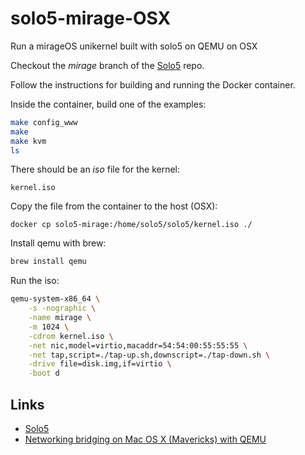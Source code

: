 # solo5-mirage-OSX

Run a mirageOS unikernel built with solo5 on QEMU on OSX

Checkout the _mirage_ branch of the [Solo5](https://github.com/djwillia/solo5/tree/mirage) repo.

Follow the instructions for building and running the Docker container.

Inside the container, build one of the examples:
```sh
make config_www
make
make kvm
ls
```

There should be an _iso_ file for the kernel:
```
kernel.iso
```

Copy the file from the container to the host (OSX):
```
docker cp solo5-mirage:/home/solo5/solo5/kernel.iso ./
```

Install qemu with brew:
```sh
brew install qemu
```

Run the iso:
```sh
qemu-system-x86_64 \
    -s -nographic \
    -name mirage \
    -m 1024 \
    -cdrom kernel.iso \
    -net nic,model=virtio,macaddr=54:54:00:55:55:55 \
    -net tap,script=./tap-up.sh,downscript=./tap-down.sh \
    -drive file=disk.img,if=virtio \
    -boot d
```

## Links

* [Solo5](https://github.com/djwillia/solo5/tree/mirage)
* [Networking bridging on Mac OS X (Mavericks) with QEMU](http://drupal.bitfunnel.net/drupal/macosx-bridge-qemu)

